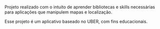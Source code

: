 Projeto realizado com o intuito de aprender bibliotecas e skills necessárias para aplicações que manipulem mapas e localização.

Esse projeto é um aplicativo baseado no UBER, com fins educacionais.
